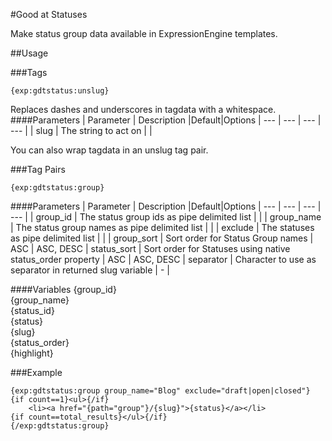 #Good at Statuses

Make status group data available in ExpressionEngine templates.

##Usage

###Tags

```{exp:gdtstatus:unslug}```

Replaces dashes and underscores in tagdata with a whitespace.
####Parameters
| Parameter | Description |Default|Options
| --- | --- | --- | --- |
| slug | The string to act on |  | 

You can also wrap tagdata in an unslug tag pair.

###Tag Pairs

```{exp:gdtstatus:group}```

####Parameters
| Parameter | Description |Default|Options
| --- | --- | --- | --- |
| group_id | The status group ids as pipe delimited list |  | 
| group_name | The status group names as pipe delimited list |  | 
| exclude | The statuses as pipe delimited list | | 
| group_sort | Sort order for Status Group names | ASC | ASC, DESC
| status_sort | Sort order for Statuses using native status_order property | ASC | ASC, DESC
| separator | Character to use as separator in returned slug variable | - |

####Variables
{group_id}<br>
{group_name}<br> 
{status_id}<br>
{status}<br>
{slug}</br>
{status_order}<br>
{highlight}

###Example
```
{exp:gdtstatus:group group_name="Blog" exclude="draft|open|closed"}
{if count==1}<ul>{/if}
	<li><a href="{path="group"}/{slug}">{status}</a></li>
{if count==total_results}</ul>{/if}
{/exp:gdtstatus:group}
```

